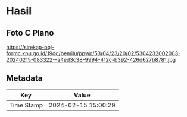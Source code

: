 # Hasil

## Foto C Plano

https://sirekap-obj-formc.kpu.go.id/19dd/pemilu/ppwp/53/04/23/20/02/5304232002003-20240215-083322--a4ed3c38-9994-412c-b392-426d627b8781.jpg


## Metadata

| Key        | Value               |
| ---------- | ------------------- |
| Time Stamp | 2024-02-15 15:00:29 |



